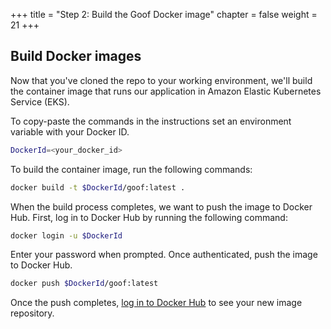 +++
title = "Step 2: Build the Goof Docker image"
chapter = false
weight = 21
+++

## Build Docker images

Now that you've cloned the repo to your working environment, we'll build the container image that runs our application in Amazon Elastic Kubernetes Service (EKS).

To copy-paste the commands in the instructions set an environment variable with your Docker ID. 

```sh
DockerId=<your_docker_id>
```

To build the container image, run the following commands:

```sh
docker build -t $DockerId/goof:latest .
```

When the build process completes, we want to push the image to Docker Hub. First, log in to Docker Hub by running the following command:

```sh
docker login -u $DockerId
```

Enter your password when prompted. Once authenticated, push the image to Docker Hub.

```sh
docker push $DockerId/goof:latest
```

Once the push completes, [log in to Docker Hub](https://hub.docker.com/repositories) to see your new image repository. 